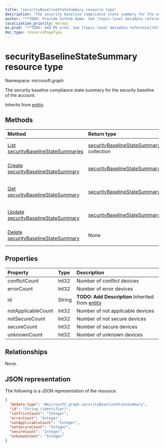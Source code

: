 ```yaml
---
title: "securityBaselineStateSummary resource type"
description: "The security baseline compliance state summary for the security baseline of the account."
author: "**TODO: Provide Github Name. See [topic-level metadata reference](https://msgo.azurewebsites.net/add/document/guidelines/metadata.html#topic-level-metadata)**"
localization_priority: Normal
ms.prod: "**TODO: Add MS prod. See [topic-level metadata reference](https://msgo.azurewebsites.net/add/document/guidelines/metadata.html#topic-level-metadata)**"
doc_type: resourcePageType
---
```


# securityBaselineStateSummary resource type

Namespace: microsoft.graph



The security baseline compliance state summary for the security baseline of the account.


Inherits from [entity](../resources/entity.md).

## Methods
|Method|Return type|Description|
|:---|:---|:---|
|[List securityBaselineStateSummaries](../api/securitybaselinestatesummary-list.md)|[securityBaselineStateSummary](../resources/securitybaselinestatesummary.md) collection|Get a list of the [securityBaselineStateSummary](../resources/securitybaselinestatesummary.md) objects and their properties.|
|[Create securityBaselineStateSummary](../api/securitybaselinestatesummary-create.md)|[securityBaselineStateSummary](../resources/securitybaselinestatesummary.md)|Create a new [securityBaselineStateSummary](../resources/securitybaselinestatesummary.md) object.|
|[Get securityBaselineStateSummary](../api/securitybaselinestatesummary-get.md)|[securityBaselineStateSummary](../resources/securitybaselinestatesummary.md)|Read the properties and relationships of a [securityBaselineStateSummary](../resources/securitybaselinestatesummary.md) object.|
|[Update securityBaselineStateSummary](../api/securitybaselinestatesummary-update.md)|[securityBaselineStateSummary](../resources/securitybaselinestatesummary.md)|Update the properties of a [securityBaselineStateSummary](../resources/securitybaselinestatesummary.md) object.|
|[Delete securityBaselineStateSummary](../api/securitybaselinestatesummary-delete.md)|None|Deletes a [securityBaselineStateSummary](../resources/securitybaselinestatesummary.md) object.|

## Properties
|Property|Type|Description|
|:---|:---|:---|
|conflictCount|Int32|Number of conflict devices|
|errorCount|Int32|Number of error devices|
|id|String|**TODO: Add Description** Inherited from [entity](../resources/entity.md)|
|notApplicableCount|Int32|Number of not applicable devices|
|notSecureCount|Int32|Number of not secure devices|
|secureCount|Int32|Number of secure devices|
|unknownCount|Int32|Number of unknown devices|

## Relationships
None.

## JSON representation
The following is a JSON representation of the resource.
<!-- {
  "blockType": "resource",
  "keyProperty": "id",
  "@odata.type": "microsoft.graph.securityBaselineStateSummary",
  "baseType": "microsoft.graph.entity",
  "openType": false
}
-->
``` json
{
  "@odata.type": "#microsoft.graph.securityBaselineStateSummary",
  "id": "String (identifier)",
  "conflictCount": "Integer",
  "errorCount": "Integer",
  "notApplicableCount": "Integer",
  "notSecureCount": "Integer",
  "secureCount": "Integer",
  "unknownCount": "Integer"
}
```

